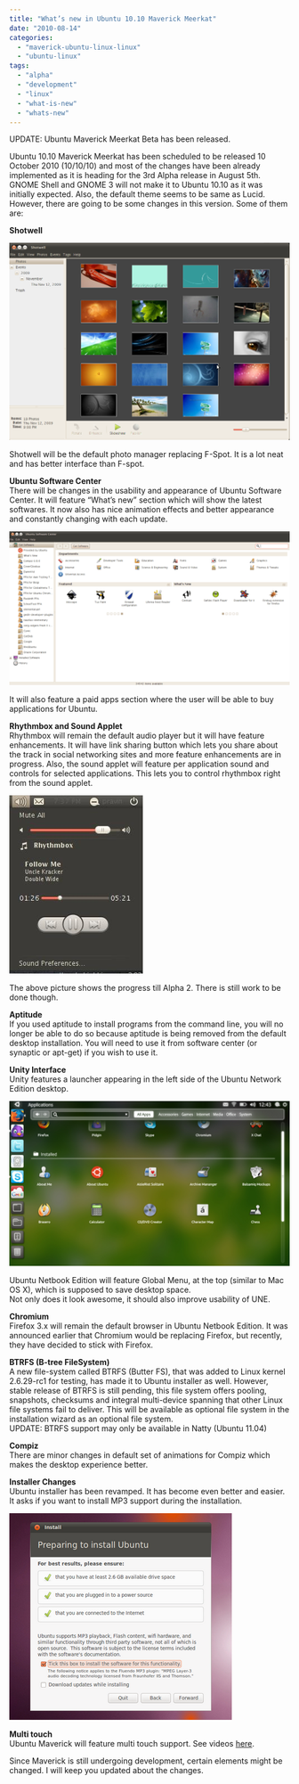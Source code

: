 ```yaml
---
title: "What’s new in Ubuntu 10.10 Maverick Meerkat"
date: "2010-08-14"
categories: 
  - "maverick-ubuntu-linux-linux"
  - "ubuntu-linux"
tags: 
  - "alpha"
  - "development"
  - "linux"
  - "what-is-new"
  - "whats-new"
---
```


UPDATE: Ubuntu Maverick Meerkat Beta has been released.

Ubuntu 10.10 Maverick Meerkat has been scheduled to be released 10 October 2010 (10/10/10) and most of the changes have been already implemented as it is heading for the 3rd Alpha release in August 5th. GNOME Shell and GNOME 3 will not make it to Ubuntu 10.10 as it was initially expected. Also, the default theme seems to be same as Lucid. However, there are going to be some changes in this version. Some of them are:

**Shotwell**  

![](images/shotwell.png)

Shotwell will be the default photo manager replacing F-Spot. It is a lot neat and has better interface than F-spot.

**Ubuntu Software Center**  
There will be changes in the usability and appearance of Ubuntu Software Center. It will feature “What’s new” section which will show the latest softwares. It now also has nice animation effects and better appearance and constantly changing with each update.

![](images/software-center-1024x562.png)

  
It will also feature a paid apps section where the user will be able to buy applications for Ubuntu.

**Rhythmbox and Sound Applet**  
Rhythmbox will remain the default audio player but it will have feature enhancements. It will have link sharing button which lets you share about the track in social networking sites and more feature enhancements are in progress. Also, the sound applet will feature per application sound and controls for selected applications. This lets you to control rhythmbox right from the sound applet.  

![](images/rhy.jpg)

  
The above picture shows the progress till Alpha 2. There is still work to be done though.

**Aptitude**  
If you used aptitude to install programs from the command line, you will no longer be able to do so because aptitude is being removed from the default desktop installation. You will need to use it from software center (or synaptic or apt-get) if you wish to use it.

**Unity Interface**  
Unity features a launcher appearing in the left side of the Ubuntu Network Edition desktop.  

![](images/unity.jpg)

  
Ubuntu Netbook Edition will feature Global Menu, at the top (similar to Mac OS X), which is supposed to save desktop space.  
Not only does it look awesome, it should also improve usability of UNE.

**Chromium**  
Firefox 3.x will remain the default browser in Ubuntu Netbook Edition. It was announced earlier that Chromium would be replacing Firefox, but recently, they have decided to stick with Firefox.

**BTRFS (B-tree FileSystem)**  
A new file-system called BTRFS (Butter FS), that was added to Linux kernel 2.6.29-rc1 for testing, has made it to Ubuntu installer as well. However, stable release of BTRFS is still pending, this file system offers pooling, snapshots, checksums and integral multi-device spanning that other Linux file systems fail to deliver. This will be available as optional file system in the installation wizard as an optional file system.  
UPDATE: BTRFS support may only be available in Natty (Ubuntu 11.04)

**Compiz**  
There are minor changes in default set of animations for Compiz which makes the desktop experience better.

**Installer Changes**  
Ubuntu installer has been revamped. It has become even better and easier. It asks if you want to install MP3 support during the installation.  
[](http://www.khattam.info/wp-content/uploads/ubuntu-10.10-installer.png)

![](images/ubuntu-10.10-installer.png)

**Multi touch**  
Ubuntu Maverick will feature multi touch support. See videos [here](http://www.webupd8.org/2010/08/ubuntu-multi-touch-videos-evince-and.html).

Since Maverick is still undergoing development, certain elements might be changed. I will keep you updated about the changes.
